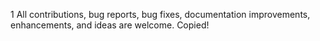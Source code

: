 1
All contributions, bug reports, bug fixes, documentation improvements, enhancements, and ideas are welcome.
Copied!
